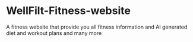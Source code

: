# WellFilt-Fitness-website
A fitness website that provide you all fitness information and AI generated diet and workout plans and many more
